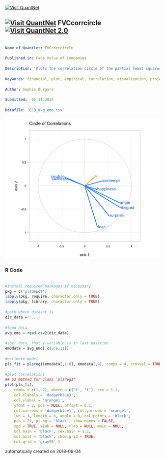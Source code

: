 [<img src="https://github.com/QuantLet/Styleguide-and-FAQ/blob/master/pictures/banner.png" width="888" alt="Visit QuantNet">](http://quantlet.de/)

## [<img src="https://github.com/QuantLet/Styleguide-and-FAQ/blob/master/pictures/qloqo.png" alt="Visit QuantNet">](http://quantlet.de/) **FVCcorrcircle** [<img src="https://github.com/QuantLet/Styleguide-and-FAQ/blob/master/pictures/QN2.png" width="60" alt="Visit QuantNet 2.0">](http://quantlet.de/)

```yaml

Name of Quantlet: FVCcorrcircle

Published in: Face Value of Companies

Description: 'Plots the correlation circle of the partial least squares model from Q-let FVCEurostoxxPLS. Dependent variable Y are daily returns of Eurostoxx50 data (Jan. 2011 - Sep. 2017), independent are emotional scores on ECB press conference webcasts (70 observations).'

Keywords: financial, plot, empirical, correlation, visualization, projection

Author: Sophie Burgard

Submitted:  05.11.2017

Datafile: 'ECB_avg_emo.csv'


```

![Picture1](FVCcorrcircle.png)

### R Code
```r

#install required packages if necessary
pkg = c('plsdepot')
lapply(pkg, require, character.only = TRUE)
lapply(pkg, library, character.only = TRUE)

#path where dataset is 
dir_data = '...'

#load data
avg_emo = read.csv2(dir_data) 

#sort data, that y-variable is in last position 
emodata = avg_emo[,c(2:9,11)]

#estimate model
pls_fit = plsreg1(emodata[,1:8], emodata[,9], comps = 4, crosval = TRUE)

#plot correlations
## S3 method for class 'plsreg1'
plot(pls_fit, 
    comps = c(1, 2), where = c('t', 't'), cex = 1.1,
    col.xlabels = 'dodgerblue3', 
    col.ylabel = 'orange1',
    yfont = 2, pos = NULL, offset = 0.1,
    col.xarrows = 'dodgerblue1', col.yarrows = 'orange1',
    lwd = 3, length = 0, angle = 0, col.points = 'black',
    pch = 21, pt.bg = 'black', show.names = FALSE,
    xpd = TRUE, xlab = NULL, ylab = NULL, main = NULL,
    col.main = 'black', cex.main = 1.2,
    col.axis = 'black', show.grid = TRUE,
    col.grid = 'gray95' )

```

automatically created on 2018-09-04